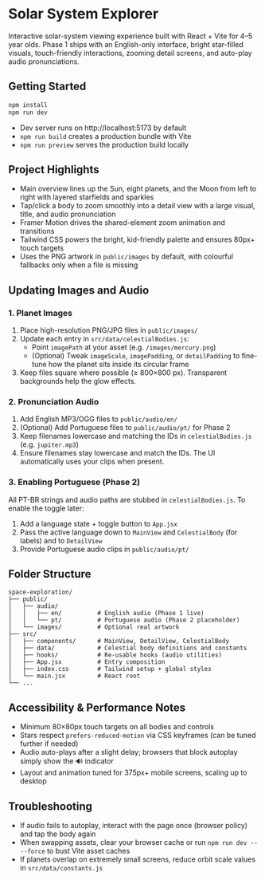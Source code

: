 # Solar System Explorer

Interactive solar-system viewing experience built with React + Vite for 4–5 year olds. Phase 1 ships with an English-only interface, bright star-filled visuals, touch-friendly interactions, zooming detail screens, and auto-play audio pronunciations.

## Getting Started

```bash
npm install
npm run dev
```

- Dev server runs on http://localhost:5173 by default
- `npm run build` creates a production bundle with Vite
- `npm run preview` serves the production build locally

## Project Highlights

- Main overview lines up the Sun, eight planets, and the Moon from left to right with layered starfields and sparkles
- Tap/click a body to zoom smoothly into a detail view with a large visual, title, and audio pronunciation
- Framer Motion drives the shared-element zoom animation and transitions
- Tailwind CSS powers the bright, kid-friendly palette and ensures 80px+ touch targets
- Uses the PNG artwork in `public/images` by default, with colourful fallbacks only when a file is missing

## Updating Images and Audio

### 1. Planet Images

1. Place high-resolution PNG/JPG files in `public/images/`
2. Update each entry in `src/data/celestialBodies.js`:
   - Point `imagePath` at your asset (e.g. `/images/mercury.png`)
   - (Optional) Tweak `imageScale`, `imagePadding`, or `detailPadding` to fine-tune how the planet sits inside its circular frame
3. Keep files square where possible (≥ 800×800 px). Transparent backgrounds help the glow effects.

### 2. Pronunciation Audio

1. Add English MP3/OGG files to `public/audio/en/`
2. (Optional) Add Portuguese files to `public/audio/pt/` for Phase 2
3. Keep filenames lowercase and matching the IDs in `celestialBodies.js` (e.g. `jupiter.mp3`)
4. Ensure filenames stay lowercase and match the IDs. The UI automatically uses your clips when present.

### 3. Enabling Portuguese (Phase 2)

All PT-BR strings and audio paths are stubbed in `celestialBodies.js`. To enable the toggle later:

1. Add a language state + toggle button to `App.jsx`
2. Pass the active language down to `MainView` and `CelestialBody` (for labels) and to `DetailView`
3. Provide Portuguese audio clips in `public/audio/pt/`

## Folder Structure

```
space-exploration/
├── public/
│   ├── audio/
│   │   ├── en/          # English audio (Phase 1 live)
│   │   └── pt/          # Portuguese audio (Phase 2 placeholder)
│   └── images/          # Optional real artwork
├── src/
│   ├── components/      # MainView, DetailView, CelestialBody
│   ├── data/            # Celestial body definitions and constants
│   ├── hooks/           # Re-usable hooks (audio utilities)
│   ├── App.jsx          # Entry composition
│   ├── index.css        # Tailwind setup + global styles
│   └── main.jsx         # React root
└── ...
```

## Accessibility & Performance Notes

- Minimum 80×80px touch targets on all bodies and controls
- Stars respect `prefers-reduced-motion` via CSS keyframes (can be tuned further if needed)
- Audio auto-plays after a slight delay; browsers that block autoplay simply show the 🔊 indicator
- Layout and animation tuned for 375px+ mobile screens, scaling up to desktop

## Troubleshooting

- If audio fails to autoplay, interact with the page once (browser policy) and tap the body again
- When swapping assets, clear your browser cache or run `npm run dev -- --force` to bust Vite asset caches
- If planets overlap on extremely small screens, reduce orbit scale values in `src/data/constants.js`
